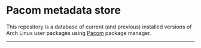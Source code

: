 # Pacom metadata store

This repository is a database of current (and previous) installed versions of
Arch Linux user packages using [Pacom][pacom] package manager.

---
[pacom]: https://github.com/kriansa/pacom
